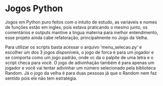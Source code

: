 # Jogos Python
 Jogos em Python puro feitos com o intuito de estudo, as variaveis e nomes de funções estão em ingles,
pois estava praticando o mesmo junto, os comentários e outputs mantive a lingua materna para melhor entendimento,
esse projeto ainda cabe refatoração, principalmente no Jogo da Velha.

Para utilizar os scripts basta acessar o arquivo 'menu_selecao.py' e escolher um dos 3 jogos disponiveis,
o jogo de forca é para um jogador e se comporta como um jogo padrão, onde vc da o palpite
de uma letra e o script checa para você. O jogo de adivinhação também é para apenas um jogador
e você vai tentar adivinhar um número selecionado pela biblioteca Random. Já o jogo da velha é para duas pessoas
já que o Random nem faz sentido pois ele não tem estratégia.
